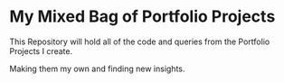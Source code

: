 # My Mixed Bag of Portfolio Projects

This Repository will hold all of the code and queries from the Portfolio Projects I create.

Making them my own and finding new insights.
